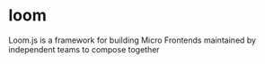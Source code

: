 # loom
Loom.js is a framework for building Micro Frontends maintained by independent teams to compose together
